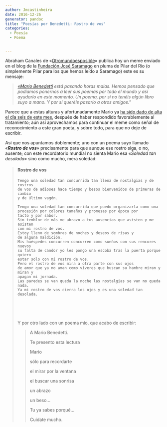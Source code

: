 ```yaml
---
author: Jmcastinheira
date: 2016-12-26
generator: pandoc
title: "Poesías por Benedetti: Rostro de vos"
categories:
  - Poesía
  - Poema


---
```




Abraham Canales de
«[Otromundoesposible](http://www.otromundoesposible.com/?p=3161)»
publica hoy un meme enviado en el blog de la [Fundación José
Saramago](http://blog.josesaramago.org/indexesp.php) en pluma de Pilar
del Rio (o simplemente Pilar para los que hemos leído a Saramago) este
es su mensaje:

> [*«Mario Benedetti*](http://es.wikipedia.org/wiki/Mario_Benedetti)
> *está pasando horas malas. Hemos pensado que podíamos ponernos a leer
> sus poemas por todo el mundo y así ayudarlo en este momento. Un poema,
> por si no tenéis algún libro suyo a mano. Y por si queréis pasarlo a
> otros amigos."*

Parece que a estas alturas y afortunadamente Mario ya [ha sido dado de
alta el día seis de este
mes](http://blog.josesaramago.org/especiales/benedetti/), después de
haber respondido favorablemente al tratamiento; aún así aprovechamos
para continuar el meme como señal de reconocimiento a este gran poeta, y
sobre todo, para que no deje de escribir.

Así que nos apuntamos doblemente; uno con un poema suyo llamado
«***Rostro de vos***» precisamente para que aunque ese rostro siga, o
no, ausente; con este recordatorio mundial no sienta Mario esa «*Soledad
tan desolada*» sino como mucho, mera soledad:

> #### Rostro de vos
>
>     Tengo una soledad tan concurrida tan llena de nostalgias y de rostros
>     de vos de adioses hace tiempo y besos bienvenidos de primeras de cambio
>     y de último vagón.
>
>     Tengo una soledad tan concurrida que puedo organizarla como una
>     procesión por colores tamaños y promesas por época por
>     tacto y por sabor.
>     Sin temblor de más me abrazo a tus ausencias que asisten y me asisten
>     con mi rostro de vos.
>     Estoy lleno de sombras de noches y deseos de risas y
>     de alguna maldición.
>     Mis huéspedes concurren concurren como sueños con sus rencores nuevos
>     su falta de candor yo les pongo una escoba tras la puerta porque quiero
>     estar solo con mi rostro de vos.
>     Pero el rostro de vos mira a otra parte con sus ojos
>     de amor que ya no aman como víveres que buscan su hambre miran y miran y
>     apagan mi jornada.
>     Las paredes se van queda la noche las nostalgias se van no queda
>     nada.
>     Ya mi rostro de vos cierra los ojos y es una soledad tan desolada.
>
>  
>
>  
>
> Y por otro lado con un poema mío, que acabo de escribir:
>
> > A Mario Benedetti.
> >
> > Te presento esta lectura
> >
> > Mario
> >
> > sólo para recordarte
> >
> > el mirar por la ventana
> >
> > el buscar una sonrisa
> >
> > un abrazo
> >
> > un beso...
> >
> > Tu ya sabes porqué...
> >
> > Cuidate mucho.

